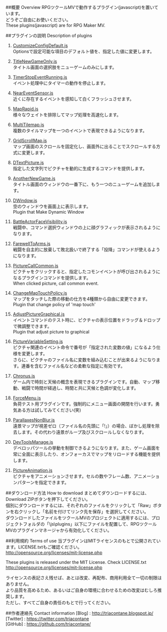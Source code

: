 ##概要 Overview
RPGツクールMVで動作するプラグイン(javascript)を置いています。  
どうぞご自由にお使いください。  
These plugins(javascript) are for RPG Maker MV.  

##プラグインの説明 Description of plugins
1.  [CustomizeConfigDefault.js](https://raw.githubusercontent.com/triacontane/RPGMakerMV/master/CustomizeConfigDefault.js)  
Optionsで設定可能な項目のデフォルト値を、指定した値に変更します。  

2.  [TitleNewGameOnly.js](https://raw.githubusercontent.com/triacontane/RPGMakerMV/master/TitleNewGameOnly.js)  
タイトル画面の選択肢をニューゲームのみにします。  

3.  [TimerStopEventRunning.js](https://raw.githubusercontent.com/triacontane/RPGMakerMV/master/TimerStopEventRunning.js)  
イベント処理中にタイマーの動作を停止します。  

4.  [NearEventSensor.js](https://raw.githubusercontent.com/triacontane/RPGMakerMV/master/NearEventSensor.js)  
近くに存在するイベントを感知して白くフラッシュさせます。  

5.  [MapRapid.js](https://raw.githubusercontent.com/triacontane/RPGMakerMV/master/MapRapid.js)  
様々なウェイトを排除してマップ処理を高速化します。  

6.  [MultiTilemap.js](https://raw.githubusercontent.com/triacontane/RPGMakerMV/master/MultiTilemap.js)  
複数のタイルマップを一つのイベントで表現できるようになります。  

7.  [GridScrollMap.js](https://raw.githubusercontent.com/triacontane/RPGMakerMV/master/GridScrollMap.js)  
マップ画面のスクロールを固定化し、画面外に出ることでスクロールする方式に変更します。  

8.  [DTextPicture.js](https://raw.githubusercontent.com/triacontane/RPGMakerMV/master/DTextPicture.js)  
指定した文字列でピクチャを動的に生成するコマンドを提供します。  

9.  [AnotherNewGame.js](https://raw.githubusercontent.com/triacontane/RPGMakerMV/master/AnotherNewGame.js)  
タイトル画面のウィンドウの一番下に、もう一つのニューゲームを追加します。  

10. [DWindow.js](https://raw.githubusercontent.com/triacontane/RPGMakerMV/master/DWindow.js)  
空のウィンドウを画面上に表示します。  
Plugin that Make Dynamic Window  

11. [BattleActorFaceVisibility.js](https://raw.githubusercontent.com/triacontane/RPGMakerMV/master/BattleActorFaceVisibility.js)  
戦闘中、コマンド選択ウィンドウの上に顔グラフィックが表示されるようになります。  

12. [FarewellToArms.js](https://raw.githubusercontent.com/triacontane/RPGMakerMV/master/FarewellToArms.js)  
戦闘を自主的に放棄して敗北扱いで終了する「投降」コマンドが使えるようになります。  

13. [PictureCallCommon.js](https://raw.githubusercontent.com/triacontane/RPGMakerMV/master/PictureCallCommon.js)  
ピクチャをクリックすると、指定したコモンイベントが呼び出されるようになるプラグインコマンドを提供します。  
When clicked picture, call common event.  

14. [ChangeMapTouchPolicy.js](https://raw.githubusercontent.com/triacontane/RPGMakerMV/master/ChangeMapTouchPolicy.js)  
マップをタッチした際の移動の仕方を4種類から自由に変更できます。  
Plugin that change policy of 'map touch'  

15. [AdjustPictureGraphical.js](https://raw.githubusercontent.com/triacontane/RPGMakerMV/master/AdjustPictureGraphical.js)  
イベントコマンドのテスト時に、ピクチャの表示位置をドラッグ＆ドロップで微調整できます。  
Plugin that adjust picture to graphical  

16. [PictureVariableSetting.js](https://raw.githubusercontent.com/triacontane/RPGMakerMV/master/PictureVariableSetting.js)  
ピクチャ関連のイベント命令で番号が「指定された変数の値」になるよう仕様を変更します。  
さらに、ピクチャのファイル名に変数を組み込むことが出来るようになります。連番を含むファイル名などの柔軟な指定に有効です。  

17. [Chronus.js](https://raw.githubusercontent.com/triacontane/RPGMakerMV/master/Chronus.js)  
ゲーム内で時刻と天候の概念を表現できるプラグインです。自動、マップ移動、戦闘で時間が経過し、時間と共に天候と色調が変化します。  

18. [ForceMenu.js](https://raw.githubusercontent.com/triacontane/RPGMakerMV/master/ForceMenu.js)  
負荷テスト用プラグインです。強制的にメニュー画面の開閉を行います。勇気ある方は試してみてください(笑)  

19. [ParallaxesNonBlur.js](https://raw.githubusercontent.com/triacontane/RPGMakerMV/master/ParallaxesNonBlur.js)  
遠景マップが視差ゼロ（ファイル名の先頭に「!」）の場合、ぼかし処理を除去します。その代わり遠景がループ及びスクロールしなくなります。 

20. [DevToolsManage.js](https://raw.githubusercontent.com/triacontane/RPGMakerMV/master/DevToolsManage.js)  
デベロッパツールの挙動を制御できるようになります。また、ゲーム画面を常に全面に表示したり、オンフォーカスでマップをリロードする機能を提供します。  

21. [PictureAnimation.js](https://raw.githubusercontent.com/triacontane/RPGMakerMV/master/PictureAnimation.js)  
ピクチャをアニメーションさせます。セルの数やフレーム数、アニメーションパターンを指定できます。  

##ダウンロード方法 How to download
まとめてダウンロードするには、Download ZIPボタンを押下してください。  
個別にダウンロードするには、それぞれのファイルをクリックして「Raw」ボタンを右クリックし「名前を付けてリンク先を保存」を選択してください。  
ダウンロードしたファイルをツクールMVのプロジェクトに適用するには、プロジェクトフォルダの「\js\plugins」以下にファイルを配置して、RPGツクールMVのプラグインマネージャから有効化してください。  

##利用規約 Terms of use
当プラグインはMITライセンスのもとで公開されています。LICENSE.txtもご確認ください。  
http://opensource.org/licenses/mit-license.php  

These plugins is released under the MIT License. Check LICENSE.txt  
http://opensource.org/licenses/mit-license.php  

ライセンスの表記さえ残せば、あとは改変、再配布、商用利用全て一切の制限はありません。  
より品質を高めるため、あるいはご自身の環境に合わせるための改変はむしろ推奨します。  
ただし、すべてご自身の責任のもとで行ってください。  

##作者連絡先 Contact information
[Blog]    : <http://triacontane.blogspot.jp/>  
[Twitter] : <https://twitter.com/triacontane>  
[GitHub]  : <https://github.com/triacontane/>  

